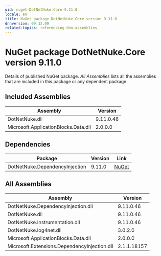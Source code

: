```yaml
---
uid: nuget-DotNetNuke.Core-9.11.0
locale: en
title: NuGet package DotNetNuke.Core version 9.11.0
dnnversion: 09.12.00
related-topics: referencing-dnn-assemblies
---
```


# NuGet package DotNetNuke.Core version 9.11.0
Details of published NuGet package.
*All Assemblies* lists all the assemblies that are included in this package or any dependent package.

## Included Assemblies

|Assembly|Version|
|---|---|
|DotNetNuke.dll|9.11.0.46|
|Microsoft.ApplicationBlocks.Data.dll|2.0.0.0|

## Dependencies

|Package|Version|Link|
|---|---|---|
|DotNetNuke.DependencyInjection|9.11.0|[NuGet](https://www.nuget.org/packages/DotNetNuke.DependencyInjection/9.11.0)|

## All Assemblies

|Assembly|Version|
|---|---|
|DotNetNuke.DependencyInjection.dll|9.11.0.46|
|DotNetNuke.dll|9.11.0.46|
|DotNetNuke.Instrumentation.dll|9.11.0.46|
|DotNetNuke.log4net.dll|3.0.2.0|
|Microsoft.ApplicationBlocks.Data.dll|2.0.0.0|
|Microsoft.Extensions.DependencyInjection.dll|2.1.1.18157|

